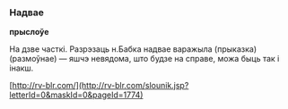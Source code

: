 ### Надвае
**прыслоўе**

На дзве часткі. Разрэзаць н.Бабка надвае варажыла (прыказка) (размоўнае) — яшчэ невядома, што будзе на справе, можа быць так і інакш.

<a rel="author">[http://rv-blr.com/](http://rv-blr.com/slounik.jsp?letterId=0&maskId=0&pageId=1774)</a>
